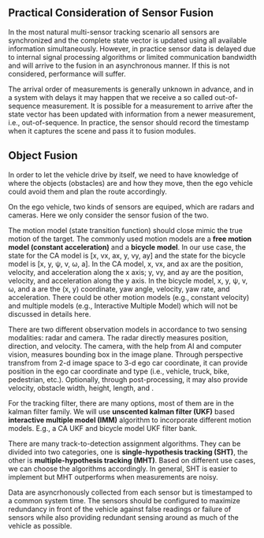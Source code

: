 ## Practical Consideration of Sensor Fusion
In the most natural multi-sensor tracking scenario all sensors are synchronized and the complete state vector is updated using all available information simultaneously. However, in practice sensor data is delayed due to internal signal processing algorithms or limited communication bandwidth and will arrive to the fusion in an asynchronous manner. If this is not considered, performance will suffer.

The arrival order of measurements is generally unknown in advance, and in a system with delays it may happen that we receive a so called out-of-sequence measurement. It is possible for a measurement to arrive after the state vector has been updated with information from a newer measurement, i.e., out-of-sequence. In practice, the sensor should record the timestamp when it captures the scene and pass it to fusion modules. 

## Object Fusion
In order to let the vehicle drive by itself, we need to have knowledge of where the objects (obstacles) are and how they move, then the ego vehicle could avoid them and plan the route accordingly. 

On the ego vehicle, two kinds of sensors are equiped, which are radars and cameras. Here we only consider the sensor fusion of the two.

The motion model (state transition function) should close mimic the true motion of the target. The commonly used motion models are a **free motion model (constant acceleration)** and a **bicycle model**. In our use case, the state for the  CA model is [x, vx, ax, y, vy, ay] and the state for the bicycle model is [x, y, &#968;, v, &#969;, a]. In the CA model, x, vx, and ax are the position, velocity, and acceleration along the x axis; y, vy, and ay are the position, velocity, and acceleration along the y axis. In the bicycle model, x, y, &#968;, v, &#969;, and a are the (x, y) coordinate, yaw angle, velocity, yaw rate, and acceleration. There could be other motion models (e.g., constant velocity) and multiple models (e.g., Interactive Multiple Model) which will not be discussed in details here.

There are two different observation models in accordance to two sensing modalities: radar and camera. The radar directly measures position, direction, and velocity. The camera, with the help from AI and computer vision, measures bounding box in the image plane. Through perspective transfrom from 2-d image space to 3-d ego car coordinate, it can provide position in the ego car coordinate and type (i.e., vehicle, truck, bike, pedestrian, etc.). Optionally, through post-processing, it may also provide velocity, obstacle width, height, length, and .

For the tracking filter, there are many options, most of them are in the kalman filter family. We will use **unscented kalman filter (UKF)** based **interactive multiple model (IMM)** algorithm to incorporate different motion models. E.g., a CA UKF and bicycle model UKF filter bank.

There are many track-to-detection assignment algorithms. They can be divided into two categories, one is **single-hypothesis tracking (SHT)**, the other is **multiple-hypothesis tracking (MHT)**. Based on different use cases, we can choose the algorithms accordingly. In general, SHT is easier to implement but MHT outperforms when measurements are noisy. 

Data are asyncrhonously collected from each sensor but is timestamped to a common system time. The sensors should be configured to maximize redundancy in front of the vehicle against false readings or failure of sensors while also providing redundant sensing around as much of the vehicle as possible.
